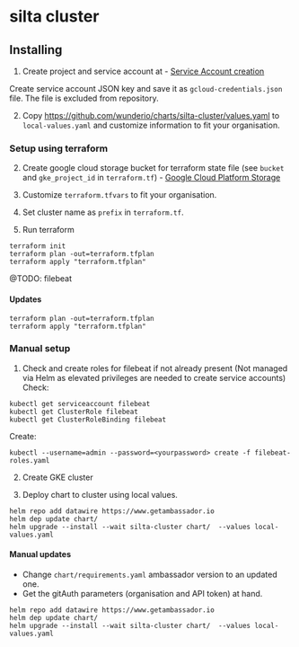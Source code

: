 # silta cluster

## Installing

1. Create project and service account at - [Service Account creation](https://console.cloud.google.com/projectselector/iam-admin/serviceaccounts?supportedpurview=project&project=&folder=&organizationId=)

Create service account JSON key and save it as `gcloud-credentials.json` file. The file is excluded from repository.

2. Copy https://github.com/wunderio/charts/silta-cluster/values.yaml to `local-values.yaml` and customize information to fit your organisation.

### Setup using terraform

2. Create google cloud storage bucket for terraform state file (see `bucket` and `gke_project_id` in `terraform.tf`) - [Google Cloud Platform Storage](https://console.cloud.google.com/storage/browser)

2. Customize `terraform.tfvars` to fit your organisation.

3. Set cluster name as `prefix` in `terraform.tf`.

4. Run terraform
```
terraform init
terraform plan -out=terraform.tfplan
terraform apply "terraform.tfplan"
```

@TODO: filebeat

#### Updates

```
terraform plan -out=terraform.tfplan
terraform apply "terraform.tfplan"
```

### Manual setup

1. Check and create roles for filebeat if not already present
(Not managed via Helm as elevated privileges are needed to create service accounts)
Check: 
```
kubectl get serviceaccount filebeat
kubectl get ClusterRole filebeat
kubectl get ClusterRoleBinding filebeat
```

Create:
```
kubectl --username=admin --password=<yourpassword> create -f filebeat-roles.yaml
```

2. Create GKE cluster

3. Deploy chart to cluster using local values. 
```
helm repo add datawire https://www.getambassador.io
helm dep update chart/
helm upgrade --install --wait silta-cluster chart/  --values local-values.yaml
```

#### Manual updates

- Change `chart/requirements.yaml` ambassador version to an updated one.
- Get the gitAuth parameters (organisation and API token) at hand.

```
helm repo add datawire https://www.getambassador.io
helm dep update chart/
helm upgrade --install --wait silta-cluster chart/  --values local-values.yaml
```
